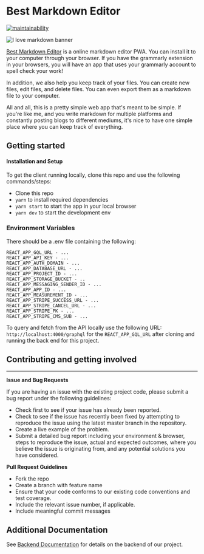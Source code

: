 # Best Markdown Editor

[![maintainability](https://api.codeclimate.com/v1/badges/8b4e38f4f0d77a81386a/maintainability)](https://codeclimate.com/github/Best-Markdown-Editor/front-end/maintainability)

![I love markdown banner](https://i.imgur.com/WWVpqS9.png)

[Best Markdown Editor](https://www.bestmarkdowneditor.com) is a online markdown editor PWA. You can install it to your computer through your browser. If you have the grammarly extension in your browsers, you will have an app that uses your grammarly account to spell check your work!

In addition, we also help you keep track of your files. You can create new files, edit files, and delete files. You can even export them as a markdown file to your computer.

All and all, this is a pretty simple web app that's meant to be simple. If you're like me, and you write markdown for multiple platforms and constantly posting blogs to different mediums, it's nice to have one simple place where you can keep track of everything.


## Getting started

#### Installation and Setup

To get the client running locally, clone this repo and use the following commands/steps:

- Clone this repo
- `yarn` to install required dependencies
- `yarn start` to start the app in your local browser
- `yarn dev` to start the development env 

### Environment Variables 

There should be a .env file containing the following:

    REACT_APP_GQL_URL - ...
    REACT_APP_API_KEY - ...
    REACT_APP_AUTH_DOMAIN - ...
    REACT_APP_DATABASE_URL - ...
    REACT_APP_PROJECT_ID - ...
    REACT_APP_STORAGE_BUCKET - .. 
    REACT_APP_MESSAGING_SENDER_ID - ...
    REACT_APP_APP_ID - ...
    REACT_APP_MEASUREMENT_ID - ...
    REACT_APP_STRIPE_SUCCESS_URL - ...
    REACT_APP_STRIPE_CANCEL_URL - ...
    REACT_APP_STRIPE_PK - ...
    REACT_APP_STRIPE_CMS_SUB - ...

To query and fetch from the API locally use the following URL: `http://localhost:4000/graphql` for the `REACT_APP_GQL_URL` after cloning and running the back end for this project. 

## Contributing and getting involved
---
**Issue and Bug Requests** 

If you are having an issue with the existing project code, please submit a bug report under the following guidelines:

- Check first to see if your issue has already been reported.
- Check to see if the issue has recently been fixed by attempting to reproduce the issue using the latest master branch in the repository.
- Create a live example of the problem.
- Submit a detailed bug report including your environment & browser, steps to reproduce the issue, actual and expected outcomes, where you believe the issue is originating from, and any potential solutions you have considered.

**Pull Request Guidelines**
- Fork the repo 
- Create a branch with feature name 
- Ensure that your code conforms to our existing code conventions and test coverage.
- Include the relevant issue number, if applicable.
- Include meaningful commit messages 


## Additional Documentation

See [Backend Documentation](https://github.com/Best-Markdown-Editor/back-end) for details on the backend of our project.
